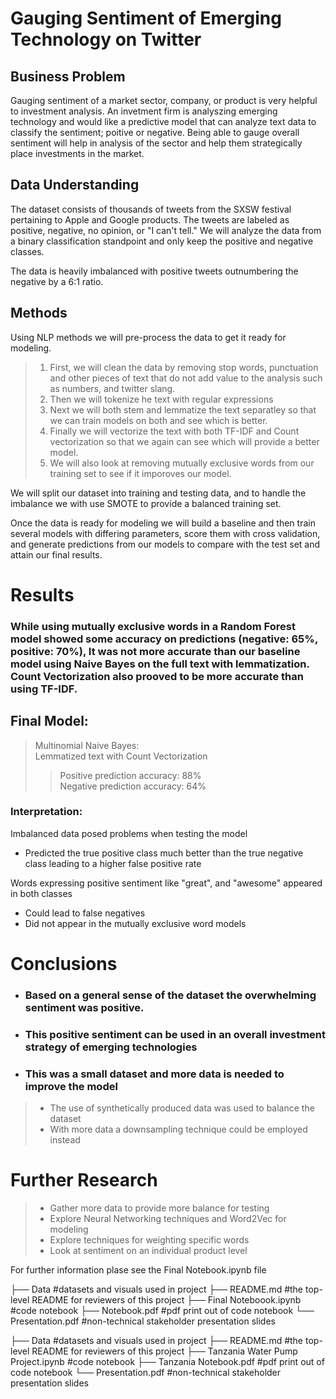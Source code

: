# Gauging Sentiment of Emerging Technology on Twitter

## Business Problem

Gauging sentiment of a market sector, company, or product is very helpful to investment analysis. An invetment firm is analyszing emerging technology and would like a predictive model that can analyze text data to classify the sentiment; poitive or negative. Being able to gauge overall sentiment will help in analysis of the sector and help them strategically place investments in the market.

## Data Understanding

The dataset consists of thousands of tweets from the SXSW festival pertaining to Apple and Google products. The tweets are labeled as positive, negative, no opinion, or "I can't tell." We will analyze the data from a binary classification standpoint and only keep the positive and negative classes.

The data is heavily imbalanced with positive tweets outnumbering the negative by a 6:1 ratio.

## Methods

Using NLP methods we will pre-process the data to get it ready for modeling.
> 1. First, we will clean the data by removing stop words, punctuation and other pieces of text that do not add value to the analysis such as numbers, and twitter slang.
> 2. Then we will tokenize he text with regular expressions
> 3. Next we will both stem and lemmatize the text separatley so that we can train models on both and see which is better.
> 4. Finally we will vectorize the text with both TF-IDF and Count vectorization so that we again can see which will provide a better model.
> 5. We will also look at removing mutually exclusive words from our training set to see if it imporoves our model.

We will split our dataset into training and testing data, and to handle the imbalance we with use SMOTE to provide a balanced training set. 

Once the data is ready for modeling we will build a baseline and then train several models with differing parameters, score them with cross validation, and generate predictions from our models to compare with the test set and attain our final results.

# Results

### While using mutually exclusive words in a Random Forest model showed some accuracy on predictions (negative: 65%, positive: 70%), It was not more accurate than our baseline model using Naive Bayes on the full text with lemmatization. Count Vectorization also prooved to be more accurate than using TF-IDF.

## Final Model:
> Multinomial Naive Bayes:      
> Lemmatized text with Count Vectorization           
>> Positive prediction accuracy: 88%             
> Negative prediction accuracy: 64%

### Interpretation:
Imbalanced data posed problems when testing the model
- Predicted the true positive class much better than the true negative class leading to a higher false positive rate

Words expressing positive sentiment like "great", and "awesome" appeared in both classes 
- Could lead to false negatives
- Did not appear in the mutually exclusive word models

# Conclusions

- ### Based on a general sense of the dataset the overwhelming sentiment was positive.

- ### This positive sentiment can be used in an overall investment strategy of emerging technologies

- ### This was a small dataset and more data is needed to improve the model
> - The use of synthetically produced data was used to balance the dataset         
> - With more data a downsampling technique could be employed instead

# Further Research

> - Gather more data to provide more balance for testing
> - Explore Neural Networking techniques and Word2Vec for modeling
> - Explore techniques for weighting specific words
> - Look at sentiment on an individual product level

For further information plase see the Final Notebook.ipynb file

├── Data                                       #datasets and visuals used in project
├── README.md                                  #the top-level README for reviewers of this project
├── Final Noteboook.ipynb                      #code notebook
├── Notebook.pdf                               #pdf print out of code notebook
└── Presentation.pdf                           #non-technical stakeholder presentation slides

├── Data                                       #datasets and visuals used in project
├── README.md                                  #the top-level README for reviewers of this project
├── Tanzania Water Pump Project.ipynb          #code notebook
├── Tanzania Notebook.pdf                      #pdf print out of code notebook
└── Presentation.pdf                           #non-technical stakeholder presentation slides
